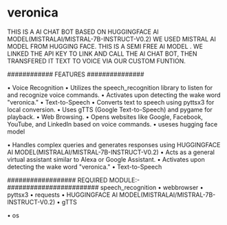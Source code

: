 # veronica
THIS IS A AI CHAT BOT BASED ON HUGGINGFACE AI MODEL(MISTRALAI/MISTRAL-7B-INSTRUCT-V0.2)
WE USED MISTRAL AI MODEL FROM HUGGING FACE. THIS IS A SEMI FREE AI MODEL .
WE LINKED THE API KEY TO LINK AND CALL THE AI CHAT BOT, THEN TRANSFERED IT TEXT TO VOICE VIA OUR CUSTOM FUNTION.


############  FEATURES ###############

• Voice Recognition
• Utilizes the speech_recognition library to listen for and recognize voice commands.
• Activates upon detecting the wake word "veronica."
• Text-to-Speech
• Converts text to speech using pyttsx3 for local conversion.
• Uses gTTS (Google Text-to-Speech) and pygame for playback.
• Web Browsing.
• Opens websites like Google, Facebook, YouTube, and LinkedIn based on voice 
commands.
• useses hugging face model

• Handles complex queries and generates responses using  HUGGINGFACE AI MODEL(MISTRALAI/MISTRAL-7B-INSTRUCT-V0.2)
• Acts as a general virtual assistant similar to Alexa or Google Assistant.
• Activates upon detecting the wake word "veronica."
• Text-to-Speech

##################   REQUIRED MODULE:- ########################
speech_recognition
• webbrowser
• pyttsx3
• requests
•  HUGGINGFACE AI MODEL(MISTRALAI/MISTRAL-7B-INSTRUCT-V0.2)
• gTTS

• os




